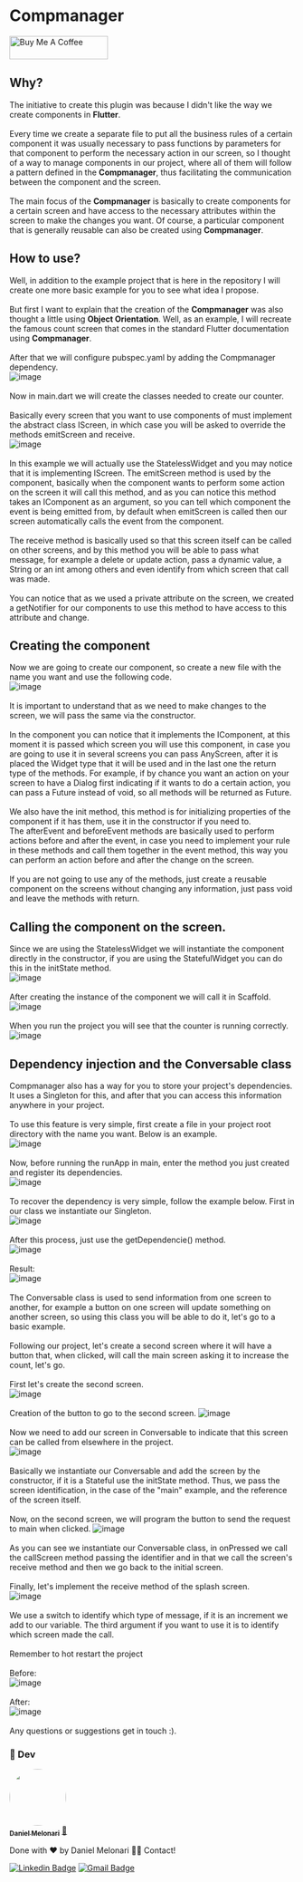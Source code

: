 # Compmanager

<a href="https://www.buymeacoffee.com/danielmelonari" target="_blank"><img src="https://cdn.buymeacoffee.com/buttons/default-orange.png" alt="Buy Me A Coffee" height="41" width="174"></a>

## Why?
The initiative to create this plugin was because I didn't like the way we create components in <b>Flutter</b>.
<br><br>
Every time we create a separate file to put all the business rules of a certain component it was usually necessary to pass functions by parameters for that component to perform the necessary action in our screen, so I thought of a way to manage components in our project, where all of them will follow a pattern defined in the <b>Compmanager</b>, thus facilitating the communication between the component and the screen.
<br><br>
The main focus of the <b>Compmanager</b> is basically to create components for a certain screen and have access to the necessary attributes within the screen to make the changes you want. Of course, a particular component that is generally reusable can also be created using <b>Compmanager</b>.

## How to use?
Well, in addition to the example project that is here in the repository I will create one more basic example for you to see what idea I propose.
<br><br>
But first I want to explain that the creation of the <b>Compmanager</b> was also thought a little using <b>Object Orientation</b>.
Well, as an example, I will recreate the famous count screen that comes in the standard Flutter documentation using <b>Compmanager</b>.
<br><br>
After that we will configure pubspec.yaml by adding the Compmanager dependency.
<br>
![image](https://user-images.githubusercontent.com/48370450/166603998-8b56746f-c060-4065-8dae-84a72efd3549.png)
<br><br>
Now in main.dart we will create the classes needed to create our counter.
<br><br>
Basically every screen that you want to use components of must implement the abstract class IScreen, in which case you will be asked to override the methods emitScreen and receive.
<br>
![image](https://user-images.githubusercontent.com/48370450/166608304-f5354a1b-92d7-45dc-8b27-a328cc045165.png)
<br><br>
In this example we will actually use the StatelessWidget and you may notice that it is implementing IScreen. The emitScreen method is used by the component, basically when the component wants to perform some action on the screen it will call this method, and as you can notice this method takes an IComponent as an argument, so you can tell which component the event is being emitted from, by default when emitScreen is called then our screen automatically calls the event from the component.
<br><br>
The receive method is basically used so that this screen itself can be called on other screens, and by this method you will be able to pass what message, for example a delete or update action, pass a dynamic value, a String or an int among others and even identify from which screen that call was made.
<br><br>
You can notice that as we used a private attribute on the screen, we created a getNotifier for our components to use this method to have access to this attribute and change.

## Creating the component
Now we are going to create our component, so create a new file with the name you want and use the following code.
<br>
![image](https://user-images.githubusercontent.com/48370450/167038227-aa234164-0b27-48ab-99ca-913caba54f40.png)
<br><br>
It is important to understand that as we need to make changes to the screen, we will pass the same via the constructor.
<br><br>
In the component you can notice that it implements the IComponent, at this moment it is passed which screen you will use this component, in case you are going to use it in several screens you can pass AnyScreen, after it is placed the Widget type that it will be used and in the last one the return type of the methods. For example, if by chance you want an action on your screen to have a Dialog first indicating if it wants to do a certain action, you can pass a Future instead of void, so all methods will be returned as Future.
<br><br>
We also have the init method, this method is for initializing properties of the component if it has them, use it in the constructor if you need to. <br>
The afterEvent and beforeEvent methods are basically used to perform actions before and after the event, in case you need to implement your rule in these methods and call them together in the event method, this way you can perform an action before and after the change on the screen.
<br><br>
If you are not going to use any of the methods, just create a reusable component on the screens without changing any information, just pass void and leave the methods with return.

## Calling the component on the screen.
Since we are using the StatelessWidget we will instantiate the component directly in the constructor, if you are using the StatefulWidget you can do this in the initState method.
<br>
![image](https://user-images.githubusercontent.com/48370450/166607241-d9ca8885-f128-4d6f-9467-76ac0ae47e8f.png)
<br><br>
After creating the instance of the component we will call it in Scaffold.
<br>
![image](https://user-images.githubusercontent.com/48370450/166608336-986e7619-c61e-4657-8624-944fbe242fa6.png)
<br><br>
When you run the project you will see that the counter is running correctly.
<br>
![image](https://user-images.githubusercontent.com/48370450/166608436-722bc210-32cd-490d-915c-31d0a1adef1a.png)

## Dependency injection and the Conversable class
Compmanager also has a way for you to store your project's dependencies. It uses a Singleton for this, and after that you can access this information anywhere in your project.
<br><br>
To use this feature is very simple, first create a file in your project root directory with the name you want. Below is an example.
<br>
![image](https://user-images.githubusercontent.com/48370450/167041551-81f442b8-7405-4397-8d4b-d9f63f840753.png)
<br><br>
Now, before running the runApp in main, enter the method you just created and register its dependencies.
<br>
![image](https://user-images.githubusercontent.com/48370450/167041741-bfeac45d-eba9-4a83-8267-b8e56dd9e4c4.png)
<br><br>
To recover the dependency is very simple, follow the example below.
First in our class we instantiate our Singleton.
<br>
![image](https://user-images.githubusercontent.com/48370450/167041931-74decb46-5119-4950-9b51-fdff858e6e0a.png)
<br><br>
After this process, just use the getDependencie() method.
<br>
![image](https://user-images.githubusercontent.com/48370450/167045679-7577caec-7b34-428f-a5b6-cd71c1c1578a.png)
<br><br>
Result:
<br>
![image](https://user-images.githubusercontent.com/48370450/167045663-dbed76b1-8f3c-4907-8724-e59d08013fb8.png)
<br><br>
The Conversable class is used to send information from one screen to another, for example a button on one screen will update something on another screen, so using this class you will be able to do it, let's go to a basic example.
<br><br>
Following our project, let's create a second screen where it will have a button that, when clicked, will call the main screen asking it to increase the count, let's go.
<br><br>
First let's create the second screen.
<br>
![image](https://user-images.githubusercontent.com/48370450/167047362-22974c5a-02fd-427c-a912-776b45e33006.png)
<br><br>
Creation of the button to go to the second screen.
![image](https://user-images.githubusercontent.com/48370450/167048584-5bb86c45-bd67-4283-8f7e-6edad26215a7.png)
<br><br>
Now we need to add our screen in Conversable to indicate that this screen can be called from elsewhere in the project.
<br>
![image](https://user-images.githubusercontent.com/48370450/167047773-c86a1baa-e508-4c96-9db1-d1a71a9d147a.png)
<br><br>
Basically we instantiate our Conversable and add the screen by the constructor, if it is a Stateful use the initState method. Thus, we pass the screen identification, in the case of the "main" example, and the reference of the screen itself.
<br><br>
Now, on the second screen, we will program the button to send the request to main when clicked.
![image](https://user-images.githubusercontent.com/48370450/167048001-c306a36e-c259-4d4b-be87-02e9879dc710.png)
<br><br>
As you can see we instantiate our Conversable class, in onPressed we call the callScreen method passing the identifier and in that we call the screen's receive method and then we go back to the initial screen.
<br><br>
Finally, let's implement the receive method of the splash screen.
<br>
![image](https://user-images.githubusercontent.com/48370450/167048228-6b4bccd7-13c5-4f34-a742-95920653c6c0.png)
<br><br>
We use a switch to identify which type of message, if it is an increment we add to our variable. The third argument if you want to use it is to identify which screen made the call.
<br><br>
Remember to hot restart the project
<br><br>
Before:
<br>
![image](https://user-images.githubusercontent.com/48370450/167048759-bd10f48f-f6f6-4d30-b82d-bb4c5aa8f544.png)
<br><br>
After:
<br>
![image](https://user-images.githubusercontent.com/48370450/167048786-d6fb4188-f85a-47b2-b4a1-1308bea83307.png)
<br><br>
Any questions or suggestions get in touch :).

### :man:  Dev
<a href="https://www.linkedin.com/in/daniel-melonari-5413a7197/" target="_blank">
 <img style="border-radius: 50%;" src="https://avatars.githubusercontent.com/u/48370450?v=4" width="100px;" height="100px" alt=""/>
 <br />
 <sub><b>Daniel Melonari</b></sub></a> <a href="https://www.linkedin.com/in/daniel-melonari-5413a7197/" title="Linkedin" target="_blank">🚀</a>


Done with ❤️ by Daniel Melonari 👋🏽 Contact!

[![Linkedin Badge](https://img.shields.io/badge/-Daniel-blue?style=flat-square&logo=Linkedin&logoColor=white&link=https://www.linkedin.com/in/daniel-melonari-5413a7197/)](https://www.linkedin.com/in/daniel-melonari-5413a7197/) 
[![Gmail Badge](https://img.shields.io/badge/-danielmelonari@gmail.com-c14438?style=flat-square&logo=Gmail&logoColor=white&link=mailto:danielmelonari@gmail.com)](mailto:danielmelonari@gmail.com)
